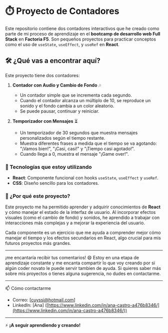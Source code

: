 # ⏱️ Proyecto de Contadores

Este repositorio contiene dos contadores interactivos que he creado como parte de mi proceso de aprendizaje en el **bootcamp de desarrollo web Full Stack** en **Factoria F5**. Son pequeños proyectos para practicar conceptos como el uso de `useState`, `useEffect`, y `useRef` en **React**.

## 🛠️ ¿Qué vas a encontrar aquí?

Este proyecto tiene dos contadores:

1. **Contador con Audio y Cambio de Fondo** 🎶
   - Un contador simple que se incrementa cada segundo.
   - Cuando el contador alcanza un múltiplo de 10, se reproduce un sonido y el fondo cambia a un color aleatorio.
   - Se puede pausar, continuar y reiniciar.

2. **Temporizador con Mensajes** ⏳
   - Un temporizador de 30 segundos que muestra mensajes personalizados según el tiempo restante.
   - Muestra diferentes frases a medida que el tiempo se va agotando: "¡Vamos bien!", "¡Casi, casi!" y "¡Tiempo casi agotado!".
   - Cuando llega a 0, muestra el mensaje "¡Game over!".

### 🔧 Tecnologías que estoy utilizando

- **React**: Componente funcional con hooks `useState`, `useEffect` y `useRef`.
- **CSS**: Diseño sencillo para los contadores.

### 🌱 ¿Por qué este proyecto?

Este proyecto me ha permitido aprender y adquirir conocimientos de **React** y cómo manejar el estado de la interfaz de usuario. Al incorporar efectos visuales (como el cambio de fondo) y sonidos, he aprendido a trabajar con interacciones más complejas y a mejorar la experiencia del usuario. 

Cada componente es un ejercicio que me ayuda a comprender mejor cómo manejar el tiempo y los efectos secundarios en React, algo crucial para mis futuros proyectos más grandes.

---

¡me encantaría recibir tus comentarios! 😄 Estoy en una etapa de aprendizaje constante y me encanta compartir lo que voy creando por si algún coder novato le puede servir tambien de ayuda. Si quieres saber más sobre mis proyectos o tienes alguna sugerencia, no dudes en contactarme.

---
📫 Cómo contactarme

- Correo: [[cuyssi@hotmail.com](mailto:cuyssi@hotmail.com)]
- LinkedIn: [Ana] ([https://www.linkedin.com/in/ana-castro-a476b8346/](https://www.linkedin.com/in/ana-castro-a476b8346/))
---

⚡ **¡A seguir aprendiendo y creando!**
